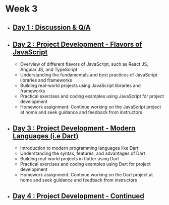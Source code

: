 # Week 3

- ## [Day 1 : Discussion & Q/A](/Week3/)

- ## [Day 2 : Project Development - Flavors of JavaScript](/Week3/Day2/)

  - Overview of different flavors of JavaScript, such as React JS, Angular JS, and TypeScript
  - Understanding the fundamentals and best practices of JavaScript libraries and frameworks
  - Building real-world projects using JavaScript libraries and frameworks
  - Practical exercises and coding examples using JavaScript for project development
  - Homework assignment: Continue working on the JavaScript project at home and seek guidance and feedback from instructors

- ## [Day 3 : Project Development - Modern Languages (i.e Dart)](/Week3/Day3/)

  - Introduction to modern programming languages like Dart
  - Understanding the syntax, features, and advantages of Dart
  - Building real-world projects in flutter using Dart
  - Practical exercises and coding examples using Dart for project development
  - Homework assignment: Continue working on the Dart project at home and seek guidance and feedback from instructors

- ## [Day 4 : Project Development - Continued](/Week3/)
